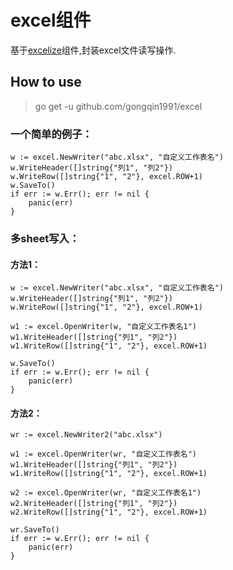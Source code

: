 # excel组件
基于[excelize](https://github.com/xuri/excelize)组件,封装excel文件读写操作.
## How to use
> go get -u github.com/gongqin1991/excel

### 一个简单的例子：
```
w := excel.NewWriter("abc.xlsx", "自定义工作表名")
w.WriteHeader([]string{"列1", "列2"})
w.WriteRow([]string{"1", "2"}, excel.ROW+1)
w.SaveTo()
if err := w.Err(); err != nil {
    panic(err)
}
```

### 多sheet写入：
#### 方法1：
```
w := excel.NewWriter("abc.xlsx", "自定义工作表名")
w.WriteHeader([]string{"列1", "列2"})
w.WriteRow([]string{"1", "2"}, excel.ROW+1)

w1 := excel.OpenWriter(w, "自定义工作表名1")
w1.WriteHeader([]string{"列1", "列2"})
w1.WriteRow([]string{"1", "2"}, excel.ROW+1)

w.SaveTo()
if err := w.Err(); err != nil {
    panic(err)
}
```
#### 方法2：
```
wr := excel.NewWriter2("abc.xlsx")

w1 := excel.OpenWriter(wr, "自定义工作表名")
w1.WriteHeader([]string{"列1", "列2"})
w1.WriteRow([]string{"1", "2"}, excel.ROW+1)

w2 := excel.OpenWriter(wr, "自定义工作表名1")
w2.WriteHeader([]string{"列1", "列2"})
w2.WriteRow([]string{"1", "2"}, excel.ROW+1)

wr.SaveTo()
if err := w.Err(); err != nil {
    panic(err)
}
```


